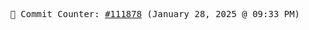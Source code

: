 <p align="center">
    <samp>
        📮 Commit Counter: <a href="https://github.com/Javascript-void0/Javascript-void0/commits/main">#111878</a> (January 28, 2025 @ 09:33 PM)
    </samp>
</p>